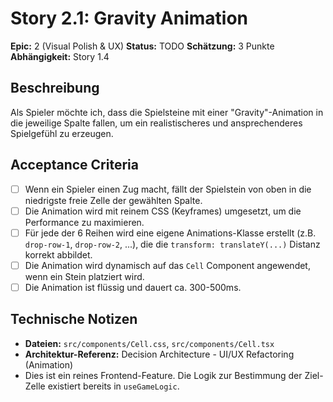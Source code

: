 # Story 2.1: Gravity Animation

**Epic:** 2 (Visual Polish & UX)
**Status:** TODO
**Schätzung:** 3 Punkte
**Abhängigkeit:** Story 1.4

## Beschreibung
Als Spieler möchte ich, dass die Spielsteine mit einer "Gravity"-Animation in die jeweilige Spalte fallen, um ein realistischeres und ansprechenderes Spielgefühl zu erzeugen.

## Acceptance Criteria
- [ ] Wenn ein Spieler einen Zug macht, fällt der Spielstein von oben in die niedrigste freie Zelle der gewählten Spalte.
- [ ] Die Animation wird mit reinem CSS (Keyframes) umgesetzt, um die Performance zu maximieren.
- [ ] Für jede der 6 Reihen wird eine eigene Animations-Klasse erstellt (z.B. `drop-row-1`, `drop-row-2`, ...), die die `transform: translateY(...)` Distanz korrekt abbildet.
- [ ] Die Animation wird dynamisch auf das `Cell` Component angewendet, wenn ein Stein platziert wird.
- [ ] Die Animation ist flüssig und dauert ca. 300-500ms.

## Technische Notizen
- **Dateien:** `src/components/Cell.css`, `src/components/Cell.tsx`
- **Architektur-Referenz:** Decision Architecture - UI/UX Refactoring (Animation)
- Dies ist ein reines Frontend-Feature. Die Logik zur Bestimmung der Ziel-Zelle existiert bereits in `useGameLogic`.
